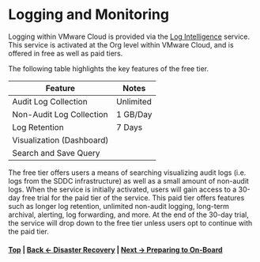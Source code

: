 # Logging and Monitoring

Logging within VMware Cloud is provided via the [Log Intelligence](https://cloud.vmware.com/log-intelligence) service. This service is activated at the Org level within VMware Cloud, and is offered in free as well as paid tiers.

The following table highlights the key features of the free tier.

Feature                   | Notes
--------------------------|----------
Audit Log Collection      | Unlimited
Non-Audit Log Collection  | 1 GB/Day
Log Retention             | 7 Days
Visualization (Dashboard) |
Search and Save Query     |

The free tier offers users a means of searching visualizing audit logs (i.e. logs from the SDDC infrastructure) as well as a small amount of non-audit logs. When the service is initially activated, users will gain access to a 30-day free trial for the paid tier of the service. This paid tier offers features such as longer log retention, unlimited non-audit logging, long-term archival, alerting, log forwarding, and more. At the end of the 30-day trial, the service will drop down to the free tier unless users opt to continue with the paid tier.


#### [Top](./README.md) | [Back <- Disaster Recovery](./06_disasterRecovery.md) | [Next -> Preparing to On-Board](./08_prepToOnBoard.md)
